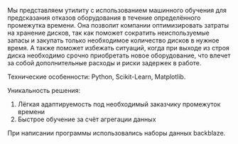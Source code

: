 Мы представляем утилиту с использованием машинного обучения для предсказания отказов оборудования в течение определённого промежутка времени. Она позволит компании оптимизировать затраты на хранение дисков, так как поможет сократить неиспользуемые запасы и закупать только необходимое количество дисков в нужное время. А также поможет избежать ситуаций, когда при выходе из строя диска необходимо срочно приобретать новое оборудование, что влечет за собой дополнительные расходы и риски задержек в работе.

Технические особенности: Python, Scikit-Learn, Matplotlib.

Уникальность решения:
1. Лёгкая адаптируемость под необходимый заказчику промежуток времени
2. Быстрое обучение за счёт агрегации данных

При написании программы использовались наборы данных backblaze.
